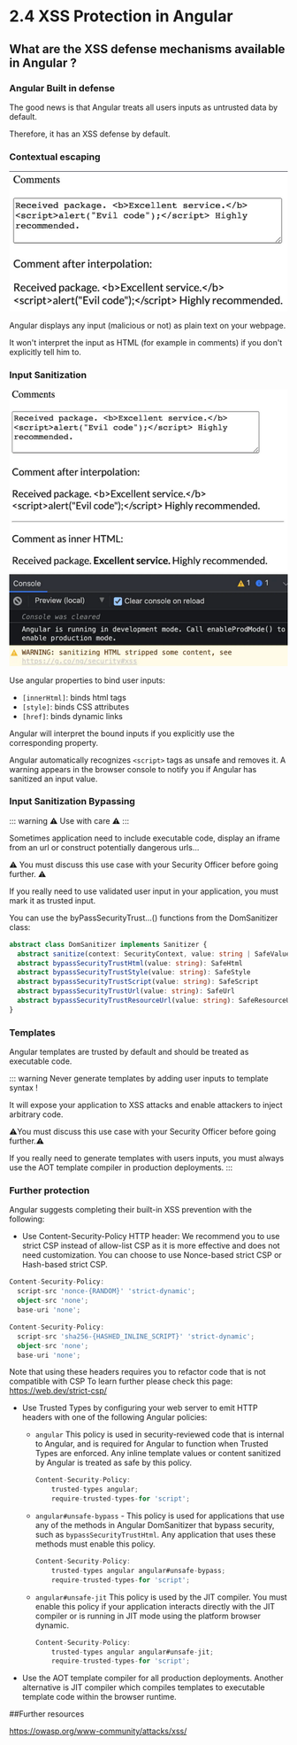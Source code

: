 # 2.4 XSS Protection in Angular

## What are the XSS defense mechanisms available in Angular ?

### Angular Built in defense

The good news is that Angular treats all users inputs as untrusted data by default.

Therefore, it has an XSS defense by default.

### Contextual escaping

![xss-contextual-escaping](../../assets/xss-contextual-escaping.png)

Angular displays any input (malicious or not) as plain text on your webpage.

It won't interpret the input as HTML (for example in comments) if you don't explicitly tell him to.

### Input Sanitization

![xss-contextual-escaping](../../assets/xss-input-sanitazation.png)

Use angular properties to bind user inputs:

- `[innerHtml]`: binds html tags
- `[style]`: binds CSS attributes
- `[href]`: binds dynamic links

Angular will interpret the bound inputs if you explicitly use the corresponding property.

Angular automatically recognizes `<script>` tags as unsafe and removes it. A warning appears in the browser console to notify you if Angular has sanitized an input value.

### Input Sanitization Bypassing

::: warning
:warning: Use with care :warning:
:::

Sometimes application need to include executable code, display an iframe from an url or construct potentially dangerous urls...

:warning: You must discuss this use case with your Security Officer before going further. :warning:

If you really need to use validated user input in your application, you must mark it as trusted input.

You can use the byPassSecurityTrust...() functions from the DomSanitizer class:

``` typescript
abstract class DomSanitizer implements Sanitizer {
  abstract sanitize(context: SecurityContext, value: string | SafeValue): string | null
  abstract bypassSecurityTrustHtml(value: string): SafeHtml
  abstract bypassSecurityTrustStyle(value: string): SafeStyle
  abstract bypassSecurityTrustScript(value: string): SafeScript
  abstract bypassSecurityTrustUrl(value: string): SafeUrl
  abstract bypassSecurityTrustResourceUrl(value: string): SafeResourceUrl
}
```

### Templates

Angular templates are trusted by default and should be treated as executable code.

::: warning
Never generate templates by adding user inputs to template syntax !

It will expose your application to XSS attacks and enable attackers to inject arbitrary code.


:warning:You must discuss this use case with your Security Officer before going further.:warning:

If you really need to generate templates with users inputs, you must always use the AOT template compiler in production deployments.
:::

### Further protection

Angular suggests completing their built-in XSS prevention with the following:

 - Use Content-Security-Policy HTTP header:
We recommend you to use strict CSP instead of allow-list CSP as it is more effective and does not need customization.
You can choose to use Nonce-based strict CSP or Hash-based strict CSP.

``` typescript
Content-Security-Policy:
  script-src 'nonce-{RANDOM}' 'strict-dynamic';
  object-src 'none';
  base-uri 'none';
```
``` typescript
Content-Security-Policy:
  script-src 'sha256-{HASHED_INLINE_SCRIPT}' 'strict-dynamic';
  object-src 'none';
  base-uri 'none';
```
Note that using these headers requires you to refactor code that is not compatible with CSP
To learn further please check this page: https://web.dev/strict-csp/

- Use Trusted Types by configuring your web server to emit HTTP headers with one of the following Angular policies:
  
    - `angular`  This policy is used in security-reviewed code that is internal to Angular, and is required for Angular to function when Trusted Types are enforced. Any inline template values or content sanitized by Angular is treated as safe by this policy.
  
        ``` typescript
        Content-Security-Policy: 
            trusted-types angular; 
            require-trusted-types-for 'script';
        ```
    - `angular#unsafe-bypass` - This policy is used for applications that use any of the methods in Angular DomSanitizer that bypass security, such as `bypassSecurityTrustHtml`. Any application that uses these methods must enable this policy.
        ``` typescript
        Content-Security-Policy: 
            trusted-types angular angular#unsafe-bypass; 
            require-trusted-types-for 'script';
        ```
    - `angular#unsafe-jit`  This policy is used by the JIT compiler. You must enable this policy if your application interacts directly with the JIT compiler or is running in JIT mode using the platform browser dynamic.
        ``` typescript
        Content-Security-Policy: 
            trusted-types angular angular#unsafe-jit; 
            require-trusted-types-for 'script';
        ```

- Use the AOT template compiler for all production deployments. Another alternative is JIT compiler which compiles templates to executable template code within the browser runtime.

##Further resources

https://owasp.org/www-community/attacks/xss/
